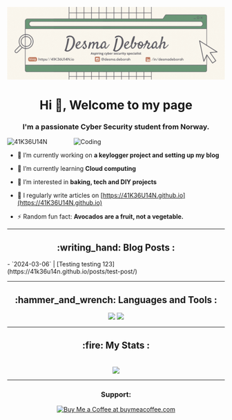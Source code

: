 [![MasterHead](https://github.com/41K36U14N/41K36U14N/blob/main/docs/Github%20banner.gif?alt=media&token=91c0c7b2-93c3-4029-b011-1a8703c5730d)](https://41K36U14N.io)

<h1 align="center">Hi 👋, Welcome to my page </h1>
<h3 align="center"> I'm a passionate Cyber Security student from Norway.</h3>
<img align="right" alt="Coding" src="https://media.giphy.com/media/v1.Y2lkPTc5MGI3NjExeG5panBsMHIzZ3NkczFuamZ2NGoxODEzbHptZzRrcWJwYzA3ZnBsOSZlcD12MV9pbnRlcm5hbF9naWZfYnlfaWQmY3Q9Zw/J3KCHKTEqkZuxAW6OQ/giphy.gif" width="350"/>

<p align="left"> <img src="https://komarev.com/ghpvc/?username=41K36U14N&label=Visitors&color=0e75b6&style=flat" alt="41K36U14N" /> </p>

- 🔭 I’m currently working on **a keylogger project and setting up my blog**

- 🌱 I’m currently learning **Cloud computing**

- 👀 I’m interested in **baking, tech and DIY projects**

- 📝 I regularly write articles on [https://41K36U14N.github.io](https://41K36U14N.github.io)

- ⚡ Random fun fact: **Avocados are a fruit, not a vegetable.**

---
<h2 align="center">:writing_hand: Blog Posts :</h2>
<!-- BLOG-POST-LIST:START -->
- `2024-03-06` | [Testing testing 123](https://41k36u14n.github.io/posts/test-post/)  

<!-- BLOG-POST-LIST:END -->
---

</div> 
<h2 align="center">:hammer_and_wrench: Languages and Tools :</h2>
<div align="center">
    <img src="https://skillicons.dev/icons?i=linux,vscode,github,git" />
    <img src="https://skillicons.dev/icons?i=python,ubuntu,ruby,bash,powershell,azure,amazonwebservices,googlecloud,jekyll" /><br>
</div>

---

</div>
<h2 align="center">:fire: My Stats :</h2>
<div align=center>
  <br/>
  <img width=525 align="center" src="http://github-readme-streak-stats.herokuapp.com?user=41K36U14N&theme=dark&background=000000" />
</div>

  ---
  
</div>
<h3 align="center">Support:</h3>
<div align="center">
<a href='https://www.buymeacoffee.com/41k36u14n' target='_blank'><img height='64' style='border:0px;height:64px;' src='https://cdn.buymeacoffee.com/buttons/v2/default-yellow.png' border='0' alt='Buy Me a Coffee at buymeacoffee.com' /></a>
</div>

<br/>
<!---
41K36U14N/41K36U14N is a ✨ special ✨ repository because its `README.md` (this file) appears on your GitHub profile.
You can click the Preview link to take a look at your changes.
--->
